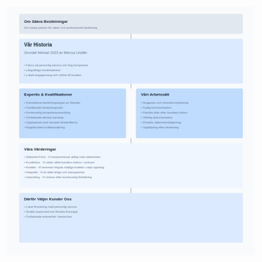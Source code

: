 <?xml version="1.0" encoding="UTF-8"?>
<svg xmlns="http://www.w3.org/2000/svg" viewBox="0 0 1000 1000">
<!-- Bakgrund -->
<rect width="1000" height="1000" fill="#f8fafc"/>
<!-- Header -->
<rect x="50" y="30" width="900" height="80" rx="5" fill="#e2e8f0"/>
<text x="70" y="65" font-family="Arial" font-size="16" font-weight="bold" fill="#1e293b">Om Säkra Besiktningar</text>
<text x="70" y="90" font-family="Arial" font-size="12" fill="#64748b">Din lokala partner för säker och professionell besiktning</text>
<!-- Företagsöversikt -->
<rect x="50" y="130" width="900" height="180" rx="5" fill="#dbeafe"/>
<text x="70" y="160" font-family="Arial" font-size="20" font-weight="bold" fill="#1e293b">Vår Historia</text>
<text x="70" y="190" font-family="Arial" font-size="14" fill="#64748b">Grundat februari 2023 av Marcus Lindälv</text>
<text x="70" y="240" font-family="Arial" font-size="12" fill="#64748b">• Fokus på personlig service och hög kompetens</text>
<text x="70" y="260" font-family="Arial" font-size="12" fill="#64748b">• Långsiktiga kundrelationer</text>
<text x="70" y="280" font-family="Arial" font-size="12" fill="#64748b">• Lokalt engagemang och närhet till kunden</text>
<!-- Vår Kompetens -->
<rect x="50" y="330" width="430" height="200" rx="5" fill="#bfdbfe"/>
<text x="70" y="360" font-family="Arial" font-size="16" font-weight="bold" fill="#1e293b">Expertis & Kvalifikationer</text>
<text x="70" y="390" font-family="Arial" font-size="12" fill="#64748b">• Ackrediterat besiktningsorgan av Swedac</text>
<text x="70" y="410" font-family="Arial" font-size="12" fill="#64748b">• Certifierade besiktningsmän</text>
<text x="70" y="430" font-family="Arial" font-size="12" fill="#64748b">• Kontinuerlig kompetensutveckling</text>
<text x="70" y="450" font-family="Arial" font-size="12" fill="#64748b">• Omfattande teknisk kunskap</text>
<text x="70" y="470" font-family="Arial" font-size="12" fill="#64748b">• Uppdaterad med senaste föreskrifterna</text>
<text x="70" y="490" font-family="Arial" font-size="12" fill="#64748b">• Regelbunden kvalitetssäkring</text>
<!-- Vårt Arbetssätt -->
<rect x="520" y="330" width="430" height="200" rx="5" fill="#bfdbfe"/>
<text x="540" y="360" font-family="Arial" font-size="16" font-weight="bold" fill="#1e293b">Vårt Arbetssätt</text>
<text x="540" y="390" font-family="Arial" font-size="12" fill="#64748b">• Noggrann och metodisk besiktning</text>
<text x="540" y="410" font-family="Arial" font-size="12" fill="#64748b">• Tydlig kommunikation</text>
<text x="540" y="430" font-family="Arial" font-size="12" fill="#64748b">• Flexibla tider efter kundens behov</text>
<text x="540" y="450" font-family="Arial" font-size="12" fill="#64748b">• Utförlig dokumentation</text>
<text x="540" y="470" font-family="Arial" font-size="12" fill="#64748b">• Proaktiv säkerhetsrådgivning</text>
<text x="540" y="490" font-family="Arial" font-size="12" fill="#64748b">• Uppföljning efter besiktning</text>
<!-- Våra Värderingar -->
<rect x="50" y="550" width="900" height="180" rx="5" fill="#eff6ff"/>
<text x="70" y="580" font-family="Arial" font-size="16" font-weight="bold" fill="#1e293b">Våra Värderingar</text>
<text x="70" y="610" font-family="Arial" font-size="12" fill="#64748b">• Säkerhet Först - Vi kompromissar aldrig med säkerheten</text>
<text x="70" y="630" font-family="Arial" font-size="12" fill="#64748b">• Kundfokus - Vi sätter alltid kundens behov i centrum</text>
<text x="70" y="650" font-family="Arial" font-size="12" fill="#64748b">• Kvalitet - Vi levererar högsta möjliga kvalitet i varje uppdrag</text>
<text x="70" y="670" font-family="Arial" font-size="12" fill="#64748b">• Integritet - Vi är alltid ärliga och transparenta</text>
<text x="70" y="690" font-family="Arial" font-size="12" fill="#64748b">• Utveckling - Vi strävar efter kontinuerlig förbättring</text>
<!-- Varför Välja Oss -->
<rect x="50" y="750" width="900" height="200" rx="5" fill="#dbeafe"/>
<text x="70" y="780" font-family="Arial" font-size="16" font-weight="bold" fill="#1e293b">Därför Väljer Kunder Oss</text>
<text x="70" y="810" font-family="Arial" font-size="12" fill="#64748b">• Lokal förankring med personlig service</text>
<text x="70" y="830" font-family="Arial" font-size="12" fill="#64748b">• Snabb responstid och flexibla lösningar</text>
<text x="70" y="850" font-family="Arial" font-size="12" fill="#64748b">• Omfattande erfarenhet i branschen</text>
<!-- Connecting Lines -->
<line x1="500" y1="110" x2="500" y2="130" stroke="#94a3b8" stroke-width="2"/>
<line x1="500" y1="310" x2="500" y2="330" stroke="#94a3b8" stroke-width="2"/>
<line x1="500" y1="530" x2="500" y2="550" stroke="#94a3b8" stroke-width="2"/>
<line x1="500" y1="730" x2="500" y2="750" stroke="#94a3b8" stroke-width="2"/>
</svg>